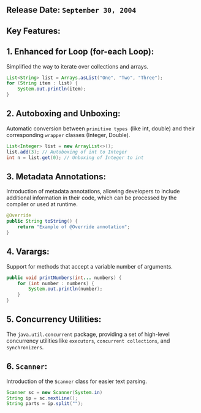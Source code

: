 ## Release Date: `September 30, 2004`

## Key Features:

## 1. Enhanced for Loop (for-each Loop):

Simplified the way to iterate over collections and arrays.

```java
List<String> list = Arrays.asList("One", "Two", "Three");
for (String item : list) {
    System.out.println(item);
}

```

## 2. Autoboxing and Unboxing:

Automatic conversion between `primitive types `(like int, double) and their corresponding `wrapper` classes (Integer, Double).

```java
List<Integer> list = new ArrayList<>();
list.add(3); // Autoboxing of int to Integer
int n = list.get(0); // Unboxing of Integer to int

```

## 3. Metadata Annotations:

Introduction of metadata annotations, allowing developers to include additional information in their code, which can be processed by the compiler or used at runtime.

```java
@Override
public String toString() {
    return "Example of @Override annotation";
}

```

## 4. Varargs:

Support for methods that accept a variable number of arguments.

```java
public void printNumbers(int... numbers) {
    for (int number : numbers) {
        System.out.println(number);
    }
}

```

## 5. Concurrency Utilities:

The `java.util.concurrent` package, providing a set of high-level concurrency utilities like `executors`, `concurrent collections`, and `synchronizers`.

## 6. `Scanner`:

Introduction of the `Scanner` class for easier text parsing.

```java
Scanner sc = new Scanner(System.in)
String ip = sc.nextLine();
String parts = ip.split("");
```
